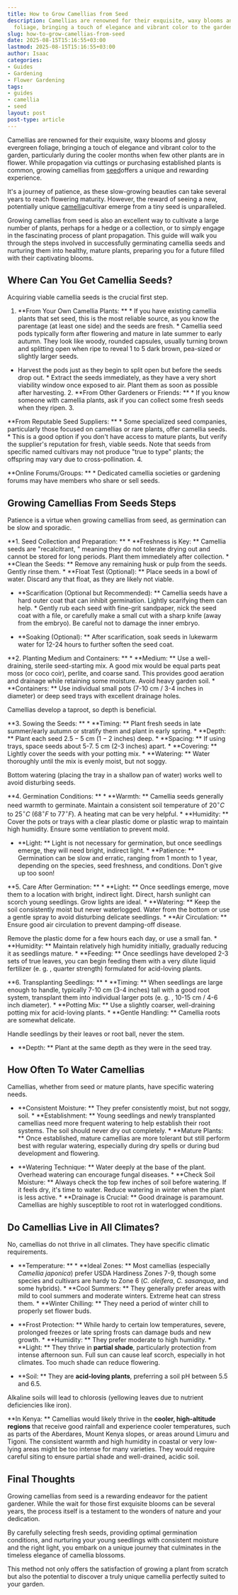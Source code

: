 ```yaml
---
title: How to Grow Camellias from Seed
description: Camellias are renowned for their exquisite, waxy blooms and glossy evergreen
  foliage, bringing a touch of elegance and vibrant color to the garden,...
slug: how-to-grow-camellias-from-seed
date: 2025-08-15T15:16:55+03:00
lastmod: 2025-08-15T15:16:55+03:00
author: Isaac
categories:
- Guides
- Gardening
- Flower Gardening
tags:
- guides
- camellia
- seed
layout: post
post-type: article
---
```

Camellias are renowned for their exquisite, waxy blooms and glossy evergreen foliage, bringing a touch of elegance and vibrant color to the garden, particularly during the cooler months when few other plants are in flower. While propagation via cuttings or purchasing established plants is common, growing camellias from [seed](https://pestpolicy.com/how-to-determine-if-old-seeds-are-still-good-for-planting/)offers a unique and rewarding experience.

It's a journey of patience, as these slow-growing beauties can take several years to reach flowering maturity. However, the reward of seeing a new, potentially unique [camellia](https://pestpolicy.com/how-to-grow-camellias/)cultivar emerge from a tiny seed is unparalleled.

Growing camellias from seed is also an excellent way to cultivate a large number of plants, perhaps for a hedge or a collection, or to simply engage in the fascinating process of plant propagation. This guide will walk you through the steps involved in successfully germinating camellia seeds and nurturing them into healthy, mature plants, preparing you for a future filled with their captivating blooms.

##  Where Can You Get Camellia Seeds?

Acquiring viable camellia seeds is the crucial first step.

1. **From Your Own Camellia Plants: ** * If you have existing camellia plants that set seed, this is the most reliable source, as you know the parentage (at least one side) and the seeds are fresh. * Camellia seed pods typically form after flowering and mature in late summer to early autumn. They look like woody, rounded capsules, usually turning brown and splitting open when ripe to reveal 1 to 5 dark brown, pea-sized or slightly larger seeds.

* Harvest the pods just as they begin to split open but before the seeds drop out. * Extract the seeds immediately, as they have a very short viability window once exposed to air. Plant them as soon as possible after harvesting. 2. **From Other Gardeners or Friends: ** * If you know someone with camellia plants, ask if you can collect some fresh seeds when they ripen. 3.

**From Reputable Seed Suppliers: ** * Some specialized seed companies, particularly those focused on camellias or rare plants, offer camellia seeds. * This is a good option if you don't have access to mature plants, but verify the supplier's reputation for fresh, viable seeds. Note that seeds from specific named cultivars may not produce "true to type" plants; the offspring may vary due to cross-pollination. 4.

**Online Forums/Groups: ** * Dedicated camellia societies or gardening forums may have members who share or sell seeds.

##  Growing Camellias From Seeds Steps

Patience is a virtue when growing camellias from seed, as germination can be slow and sporadic.

**1. Seed Collection and Preparation: ** * **Freshness is Key: ** Camellia seeds are "recalcitrant, " meaning they do not tolerate drying out and cannot be stored for long periods. Plant them immediately after collection. * **Clean the Seeds: ** Remove any remaining husk or pulp from the seeds. Gently rinse them. * **Float Test (Optional): ** Place seeds in a bowl of water. Discard any that float, as they are likely not viable.

* **Scarification (Optional but Recommended): ** Camellia seeds have a hard outer coat that can inhibit germination. Lightly scarifying them can help. * Gently rub each seed with fine-grit sandpaper, nick the seed coat with a file, or carefully make a small cut with a sharp knife (away from the embryo). Be careful not to damage the inner embryo.

* **Soaking (Optional): ** After scarification, soak seeds in lukewarm water for 12-24 hours to further soften the seed coat.

**2. Planting Medium and Containers: ** * **Medium: ** Use a well-draining, sterile seed-starting mix. A good mix would be equal parts peat moss (or coco coir), perlite, and coarse sand. This provides good aeration and drainage while retaining some moisture. Avoid heavy garden soil. * **Containers: ** Use individual small pots (7-10 cm / 3-4 inches in diameter) or deep seed trays with excellent drainage holes.

Camellias develop a taproot, so depth is beneficial.

**3. Sowing the Seeds: ** * **Timing: ** Plant fresh seeds in late summer/early autumn or stratify them and plant in early spring. * **Depth: ** Plant each seed $2. 5-5$ cm ($1-2$ inches) deep. * **Spacing: ** If using trays, space seeds about 5-7. 5 cm (2-3 inches) apart. * **Covering: ** Lightly cover the seeds with your potting mix. * **Watering: ** Water thoroughly until the mix is evenly moist, but not soggy.

Bottom watering (placing the tray in a shallow pan of water) works well to avoid disturbing seeds.

**4. Germination Conditions: ** * **Warmth: ** Camellia seeds generally need warmth to germinate. Maintain a consistent soil temperature of $20^\circ C$ to $25^\circ C$ ($68^\circ F$ to $77^\circ F$). A heating mat can be very helpful. * **Humidity: ** Cover the pots or trays with a clear plastic dome or plastic wrap to maintain high humidity. Ensure some ventilation to prevent mold.

* **Light: ** Light is not necessary for germination, but once seedlings emerge, they will need bright, indirect light. * **Patience: ** Germination can be slow and erratic, ranging from 1 month to 1 year, depending on the species, seed freshness, and conditions. Don't give up too soon!

**5. Care After Germination: ** * **Light: ** Once seedlings emerge, move them to a location with bright, indirect light. Direct, harsh sunlight can scorch young seedlings. Grow lights are ideal. * **Watering: ** Keep the soil consistently moist but never waterlogged. Water from the bottom or use a gentle spray to avoid disturbing delicate seedlings. * **Air Circulation: ** Ensure good air circulation to prevent damping-off disease.

Remove the plastic dome for a few hours each day, or use a small fan. * **Humidity: ** Maintain relatively high humidity initially, gradually reducing it as seedlings mature. * **Feeding: ** Once seedlings have developed 2-3 sets of true leaves, you can begin feeding them with a very dilute liquid fertilizer (e. g. , quarter strength) formulated for acid-loving plants.

**6. Transplanting Seedlings: ** * **Timing: ** When seedlings are large enough to handle, typically 7-10 cm (3-4 inches) tall with a good root system, transplant them into individual larger pots (e. g. , 10-15 cm / 4-6 inch diameter). * **Potting Mix: ** Use a slightly coarser, well-draining potting mix for acid-loving plants. * **Gentle Handling: ** Camellia roots are somewhat delicate.

Handle seedlings by their leaves or root ball, never the stem.

* **Depth: ** Plant at the same depth as they were in the seed tray.

##  How Often To Water Camellias

Camellias, whether from seed or mature plants, have specific watering needs.

* **Consistent Moisture: ** They prefer consistently moist, but not soggy, soil. * **Establishment: ** Young seedlings and newly transplanted camellias need more frequent watering to help establish their root systems. The soil should never dry out completely. * **Mature Plants: ** Once established, mature camellias are more tolerant but still perform best with regular watering, especially during dry spells or during bud development and flowering.

* **Watering Technique: ** Water deeply at the base of the plant. Overhead watering can encourage fungal diseases. * **Check Soil Moisture: ** Always check the top few inches of soil before watering. If it feels dry, it's time to water. Reduce watering in winter when the plant is less active. * **Drainage is Crucial: ** Good drainage is paramount. Camellias are highly susceptible to root rot in waterlogged conditions.

##  Do Camellias Live in All Climates?

No, camellias do not thrive in all climates. They have specific climatic requirements.

* **Temperature: ** * **Ideal Zones: ** Most camellias (especially *Camellia japonica*) prefer USDA Hardiness Zones 7-9, though some species and cultivars are hardy to Zone 6 (*C. oleifera*, *C. sasanqua*, and some hybrids). * **Cool Summers: ** They generally prefer areas with mild to cool summers and moderate winters. Extreme heat can stress them. * **Winter Chilling: ** They need a period of winter chill to properly set flower buds.

* **Frost Protection: ** While hardy to certain low temperatures, severe, prolonged freezes or late spring frosts can damage buds and new growth. * **Humidity: ** They prefer moderate to high humidity. * **Light: ** They thrive in **partial shade**, particularly protection from intense afternoon sun. Full sun can cause leaf scorch, especially in hot climates. Too much shade can reduce flowering.

* **Soil: ** They are **acid-loving plants**, preferring a soil pH between $5. 5$ and $6. 5$.

Alkaline soils will lead to chlorosis (yellowing leaves due to nutrient deficiencies like iron).

**In Kenya: ** Camellias would likely thrive in the **cooler, high-altitude regions** that receive good rainfall and experience cooler temperatures, such as parts of the Aberdares, Mount Kenya slopes, or areas around Limuru and Tigoni. The consistent warmth and high humidity in coastal or very low-lying areas might be too intense for many varieties. They would require careful siting to ensure partial shade and well-drained, acidic soil.

##  Final Thoughts

Growing camellias from seed is a rewarding endeavor for the patient gardener. While the wait for those first exquisite blooms can be several years, the process itself is a testament to the wonders of nature and your dedication.

By carefully selecting fresh seeds, providing optimal germination conditions, and nurturing your young seedlings with consistent moisture and the right light, you embark on a unique journey that culminates in the timeless elegance of camellia blossoms.

This method not only offers the satisfaction of growing a plant from scratch but also the potential to discover a truly unique camellia perfectly suited to your garden.

